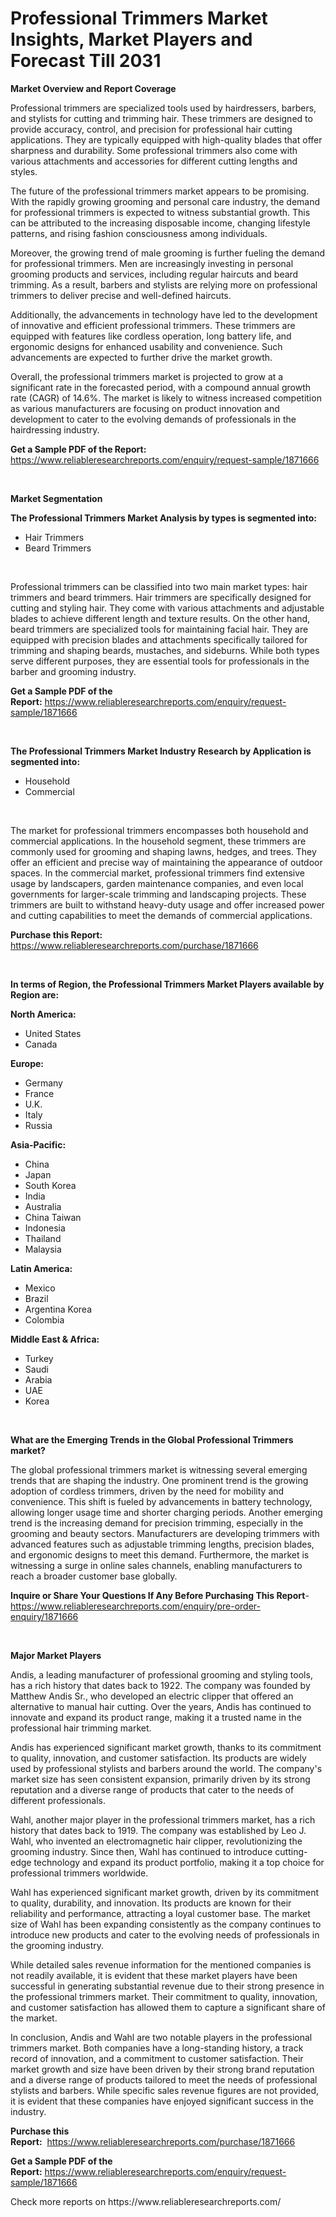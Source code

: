 <p><h1>Professional Trimmers Market Insights, Market Players and Forecast Till 2031</h1></p><p><strong>Market Overview and Report Coverage</strong></p>
<p><p>Professional trimmers are specialized tools used by hairdressers, barbers, and stylists for cutting and trimming hair. These trimmers are designed to provide accuracy, control, and precision for professional hair cutting applications. They are typically equipped with high-quality blades that offer sharpness and durability. Some professional trimmers also come with various attachments and accessories for different cutting lengths and styles.</p><p>The future of the professional trimmers market appears to be promising. With the rapidly growing grooming and personal care industry, the demand for professional trimmers is expected to witness substantial growth. This can be attributed to the increasing disposable income, changing lifestyle patterns, and rising fashion consciousness among individuals.</p><p>Moreover, the growing trend of male grooming is further fueling the demand for professional trimmers. Men are increasingly investing in personal grooming products and services, including regular haircuts and beard trimming. As a result, barbers and stylists are relying more on professional trimmers to deliver precise and well-defined haircuts.</p><p>Additionally, the advancements in technology have led to the development of innovative and efficient professional trimmers. These trimmers are equipped with features like cordless operation, long battery life, and ergonomic designs for enhanced usability and convenience. Such advancements are expected to further drive the market growth.</p><p>Overall, the professional trimmers market is projected to grow at a significant rate in the forecasted period, with a compound annual growth rate (CAGR) of 14.6%. The market is likely to witness increased competition as various manufacturers are focusing on product innovation and development to cater to the evolving demands of professionals in the hairdressing industry.</p></p>
<p><strong>Get a Sample PDF of the Report:</strong> <a href="https://www.reliableresearchreports.com/enquiry/request-sample/1871666">https://www.reliableresearchreports.com/enquiry/request-sample/1871666</a></p>
<p>&nbsp;</p>
<p><strong>Market Segmentation</strong></p>
<p><strong>The Professional Trimmers Market Analysis by types is segmented into:</strong></p>
<p><ul><li>Hair Trimmers</li><li>Beard Trimmers</li></ul></p>
<p>&nbsp;</p>
<p><p>Professional trimmers can be classified into two main market types: hair trimmers and beard trimmers. Hair trimmers are specifically designed for cutting and styling hair. They come with various attachments and adjustable blades to achieve different length and texture results. On the other hand, beard trimmers are specialized tools for maintaining facial hair. They are equipped with precision blades and attachments specifically tailored for trimming and shaping beards, mustaches, and sideburns. While both types serve different purposes, they are essential tools for professionals in the barber and grooming industry.</p></p>
<p><strong>Get a Sample PDF of the Report:</strong>&nbsp;<a href="https://www.reliableresearchreports.com/enquiry/request-sample/1871666">https://www.reliableresearchreports.com/enquiry/request-sample/1871666</a></p>
<p>&nbsp;</p>
<p><strong>The Professional Trimmers Market Industry Research by Application is segmented into:</strong></p>
<p><ul><li>Household</li><li>Commercial</li></ul></p>
<p>&nbsp;</p>
<p><p>The market for professional trimmers encompasses both household and commercial applications. In the household segment, these trimmers are commonly used for grooming and shaping lawns, hedges, and trees. They offer an efficient and precise way of maintaining the appearance of outdoor spaces. In the commercial market, professional trimmers find extensive usage by landscapers, garden maintenance companies, and even local governments for larger-scale trimming and landscaping projects. These trimmers are built to withstand heavy-duty usage and offer increased power and cutting capabilities to meet the demands of commercial applications.</p></p>
<p><strong>Purchase this Report:</strong>&nbsp; <a href="https://www.reliableresearchreports.com/purchase/1871666">https://www.reliableresearchreports.com/purchase/1871666</a></p>
<p>&nbsp;</p>
<p><strong>In terms of Region, the Professional Trimmers Market Players available by Region are:</strong></p>
<p>
    <p> <strong> North America: </strong>
        <ul>
            <li>United States</li>
            <li>Canada</li>
        </ul>
        </p> 
    <p> <strong> Europe: </strong>
        <ul>
            <li>Germany</li>
            <li>France</li>
            <li>U.K.</li>
            <li>Italy</li>
            <li>Russia</li>
        </ul>
        </p> 
    <p> <strong> Asia-Pacific: </strong>
        <ul>
            <li>China</li>
            <li>Japan</li>
            <li>South Korea</li>
            <li>India</li>
            <li>Australia</li>
            <li>China Taiwan</li>
            <li>Indonesia</li>
            <li>Thailand</li>
            <li>Malaysia</li>
        </ul>
        </p> 
    <p> <strong> Latin America: </strong>
        <ul>
            <li>Mexico</li>
            <li>Brazil</li>
            <li>Argentina Korea</li>
            <li>Colombia</li>
        </ul>
        </p> 
    <p> <strong> Middle East & Africa: </strong>
        <ul>
            <li>Turkey</li>
            <li>Saudi</li>
            <li>Arabia</li>
            <li>UAE</li>
            <li>Korea</li>
        </ul>
    </p>
    </p>
<p>&nbsp;</p>
<p><strong>What are the Emerging Trends in the Global Professional Trimmers market?</strong></p>
<p><p>The global professional trimmers market is witnessing several emerging trends that are shaping the industry. One prominent trend is the growing adoption of cordless trimmers, driven by the need for mobility and convenience. This shift is fueled by advancements in battery technology, allowing longer usage time and shorter charging periods. Another emerging trend is the increasing demand for precision trimming, especially in the grooming and beauty sectors. Manufacturers are developing trimmers with advanced features such as adjustable trimming lengths, precision blades, and ergonomic designs to meet this demand. Furthermore, the market is witnessing a surge in online sales channels, enabling manufacturers to reach a broader customer base globally.</p></p>
<p><strong>Inquire or Share Your Questions If Any Before Purchasing This Report</strong>- <a href="https://www.reliableresearchreports.com/enquiry/pre-order-enquiry/1871666">https://www.reliableresearchreports.com/enquiry/pre-order-enquiry/1871666</a></p>
<p>&nbsp;</p>
<p><strong>Major Market Players</strong></p>
<p><p>Andis, a leading manufacturer of professional grooming and styling tools, has a rich history that dates back to 1922. The company was founded by Matthew Andis Sr., who developed an electric clipper that offered an alternative to manual hair cutting. Over the years, Andis has continued to innovate and expand its product range, making it a trusted name in the professional hair trimming market.</p><p>Andis has experienced significant market growth, thanks to its commitment to quality, innovation, and customer satisfaction. Its products are widely used by professional stylists and barbers around the world. The company's market size has seen consistent expansion, primarily driven by its strong reputation and a diverse range of products that cater to the needs of different professionals.</p><p>Wahl, another major player in the professional trimmers market, has a rich history that dates back to 1919. The company was established by Leo J. Wahl, who invented an electromagnetic hair clipper, revolutionizing the grooming industry. Since then, Wahl has continued to introduce cutting-edge technology and expand its product portfolio, making it a top choice for professional trimmers worldwide.</p><p>Wahl has experienced significant market growth, driven by its commitment to quality, durability, and innovation. Its products are known for their reliability and performance, attracting a loyal customer base. The market size of Wahl has been expanding consistently as the company continues to introduce new products and cater to the evolving needs of professionals in the grooming industry.</p><p>While detailed sales revenue information for the mentioned companies is not readily available, it is evident that these market players have been successful in generating substantial revenue due to their strong presence in the professional trimmers market. Their commitment to quality, innovation, and customer satisfaction has allowed them to capture a significant share of the market.</p><p>In conclusion, Andis and Wahl are two notable players in the professional trimmers market. Both companies have a long-standing history, a track record of innovation, and a commitment to customer satisfaction. Their market growth and size have been driven by their strong brand reputation and a diverse range of products tailored to meet the needs of professional stylists and barbers. While specific sales revenue figures are not provided, it is evident that these companies have enjoyed significant success in the industry.</p></p>
<p><strong>Purchase this Report:</strong>&nbsp;&nbsp;<a href="https://www.reliableresearchreports.com/purchase/1871666">https://www.reliableresearchreports.com/purchase/1871666</a></p>
<p></p>
<p><strong>Get a Sample PDF of the Report:</strong>&nbsp;<a href="https://www.reliableresearchreports.com/enquiry/request-sample/1871666">https://www.reliableresearchreports.com/enquiry/request-sample/1871666</a></p>
<p>Check more reports on https://www.reliableresearchreports.com/</p>